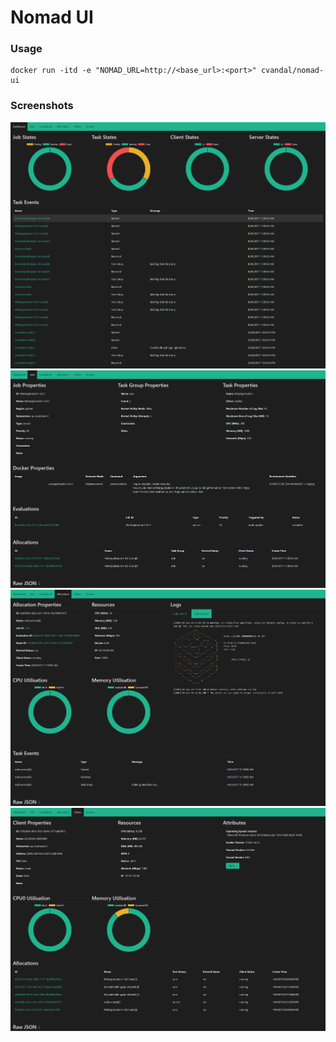# Nomad UI
### Usage
```
docker run -itd -e "NOMAD_URL=http://<base_url>:<port>" cvandal/nomad-ui
```

### Screenshots
![alt text](https://github.com/cvandal/nomad-ui/blob/master/Nomad/wwwroot/images/dashboard.png "Dashboard")
![alt text](https://github.com/cvandal/nomad-ui/blob/master/Nomad/wwwroot/images/job.png "Job")
![alt text](https://github.com/cvandal/nomad-ui/blob/master/Nomad/wwwroot/images/allocation.png "Allocation")
![alt text](https://github.com/cvandal/nomad-ui/blob/master/Nomad/wwwroot/images/client.png "Client")
